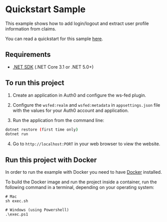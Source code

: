 # Quickstart Sample

This example shows how to add login/logout and extract user profile information from claims.

You can read a quickstart for this sample [here](https://auth0.com/docs/quickstart/webapp/aspnet-core).

## Requirements

- [.NET SDK](https://dotnet.microsoft.com/download) (.NET Core 3.1 or .NET 5.0+)

## To run this project

1. Create an application in Auth0 and configure the ws-fed plugin.

2. Configure the `wsfed:realm` and `wsfed:metadata` in `appsettings.json` file with the values for your Auth0 account and application.

3. Run the application from the command line:

```bash
dotnet restore (first time only)
dotnet run
```

4. Go to `http://localhost:PORT` in your web browser to view the website.

## Run this project with Docker

In order to run the example with Docker you need to have [Docker](https://docker.com/products/docker-desktop) installed.

To build the Docker image and run the project inside a container, run the following command in a terminal, depending on your operating system:

```
# Mac
sh exec.sh

# Windows (using Powershell)
.\exec.ps1
```
